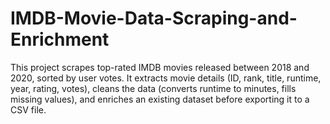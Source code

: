# IMDB-Movie-Data-Scraping-and-Enrichment
This project scrapes top-rated IMDB movies released between 2018 and 2020, sorted by user votes. It extracts movie details (ID, rank, title, runtime, year, rating, votes), cleans the data (converts runtime to minutes, fills missing values), and enriches an existing dataset before exporting it to a CSV file.
